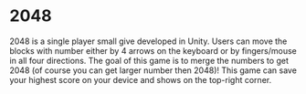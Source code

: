 # 2048
2048 is a single player small give developed in Unity. Users can move the blocks with number either by 4 arrows on the keyboard or by fingers/mouse in all four directions. The goal of this game is to merge the numbers to get 2048 (of course you can get larger number then 2048)! This game can save your highest score on your device and shows on the top-right corner.
